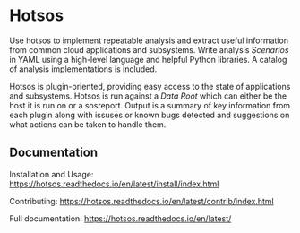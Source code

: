 # Hotsos

Use hotsos to implement repeatable analysis and extract useful information from common cloud applications and subsystems. Write analysis *Scenarios* in YAML using a high-level language and helpful Python libraries. A catalog of analysis implementations is included.

Hotsos is plugin-oriented, providing easy access to the state of applications and subsystems. Hotsos is run against a *Data Root* which can either be the host it is run on or a sosreport. Output is a summary of key information from each plugin along with issuses or known bugs detected and suggestions on what actions can be taken to handle them.

## Documentation

Installation and Usage: https://hotsos.readthedocs.io/en/latest/install/index.html

Contributing: https://hotsos.readthedocs.io/en/latest/contrib/index.html

Full documentation: https://hotsos.readthedocs.io/en/latest/
